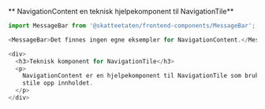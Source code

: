 ** NavigationContent en teknisk hjelpekomponent til NavigationTile**

```js noeditor
import MessageBar from '@skatteetaten/frontend-components/MessageBar';

<MessageBar>Det finnes ingen egne eksempler for NavigationContent.</MessageBar>;
```

```js noeditor beskrivelse
<div>
  <h3>Teknisk komponent for NavigationTile</h3>
  <p>
    NavigationContent er en hjelpekomponent til NavigationTile som brukes til å
    stile opp innholdet.
  </p>
</div>
```
